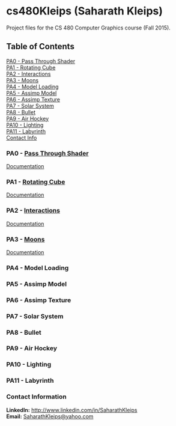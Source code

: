 # cs480Kleips (Saharath Kleips)
Project files for the CS 480 Computer Graphics course (Fall 2015).

## Table of Contents
[PA0 - Pass Through Shader](#pa0---pass-through-shader)  
[PA1 - Rotating Cube](#pa1---rotating-cube)  
[PA2 - Interactions](#pa2---interactions)  
[PA3 - Moons](#pa3---moons)  
[PA4 - Model Loading](#pa4---model-loading)  
[PA5 - Assimp Model](#pa5---assimp-model)  
[PA6 - Assimp Texture](#pa6---assimp-texture)  
[PA7 - Solar System](#pa7---solar-system)  
[PA8 - Bullet](#pa8---bullet)  
[PA9 - Air Hockey](#pa9---air-hockey)  
[PA10 - Lighting](#pa10---lighting)  
[PA11 - Labyrinth](#pa11---labyrinth)  
[Contact Info](#contact-information)  

### PA0 - [Pass Through Shader](PA0)
[Documentation](PA0/README.md)

### PA1 - [Rotating Cube](PA1)
[Documentation](PA1/README.md)

### PA2 - [Interactions](PA2)
[Documentation](PA2/README.md)

### PA3 - [Moons](PA3)
[Documentation](PA3/README.md)

### PA4 - Model Loading

### PA5 - Assimp Model

### PA6 - Assimp Texture

### PA7 - Solar System

### PA8 - Bullet

### PA9 - Air Hockey

### PA10 - Lighting

### PA11 - Labyrinth

### Contact Information
**LinkedIn:** http://www.linkedin.com/in/SaharathKleips  
**Email:** SaharathKleips@yahoo.com